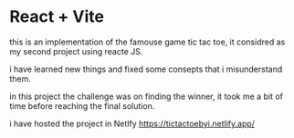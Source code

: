 # React + Vite

this is an implementation of the famouse game tic tac toe, it considred as my second project using reacte JS.

i have learned new things and fixed some consepts that i misunderstand them.

in this project the challenge was on finding the winner, it took me a bit of time before reaching the final solution.

i have hosted the project in Netlfy
https://tictactoebyi.netlify.app/

